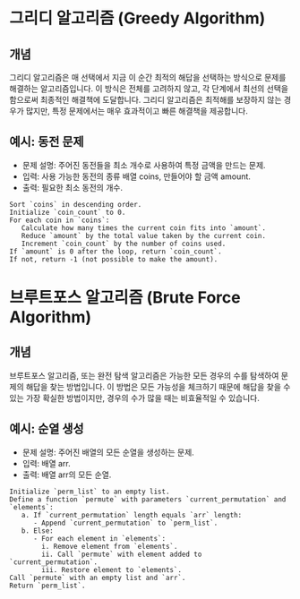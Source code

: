 # 그리디 알고리즘 (Greedy Algorithm)

## 개념
그리디 알고리즘은 매 선택에서 지금 이 순간 최적의 해답을 선택하는 방식으로 문제를 해결하는 알고리즘입니다. 
이 방식은 전체를 고려하지 않고, 각 단계에서 최선의 선택을 함으로써 최종적인 해결책에 도달합니다. 그리디 알고리즘은 최적해를 보장하지 않는 경우가 많지만, 특정 문제에서는 매우 효과적이고 빠른 해결책을 제공합니다.

## 예시: 동전 문제
- 문제 설명: 주어진 동전들을 최소 개수로 사용하여 특정 금액을 만드는 문제.
- 입력: 사용 가능한 동전의 종류 배열 coins, 만들어야 할 금액 amount.
- 출력: 필요한 최소 동전의 개수.


```
Sort `coins` in descending order.
Initialize `coin_count` to 0.
For each coin in `coins`:
   Calculate how many times the current coin fits into `amount`.
   Reduce `amount` by the total value taken by the current coin.
   Increment `coin_count` by the number of coins used.
If `amount` is 0 after the loop, return `coin_count`.
If not, return -1 (not possible to make the amount).
```

# 브루트포스 알고리즘 (Brute Force Algorithm)

## 개념
브루트포스 알고리즘, 또는 완전 탐색 알고리즘은 가능한 모든 경우의 수를 탐색하여 문제의 해답을 찾는 방법입니다. 
이 방법은 모든 가능성을 체크하기 때문에 해답을 찾을 수 있는 가장 확실한 방법이지만, 경우의 수가 많을 때는 비효율적일 수 있습니다.

## 예시: 순열 생성
- 문제 설명: 주어진 배열의 모든 순열을 생성하는 문제.
- 입력: 배열 arr.
- 출력: 배열 arr의 모든 순열.

```
Initialize `perm_list` to an empty list.
Define a function `permute` with parameters `current_permutation` and `elements`:
   a. If `current_permutation` length equals `arr` length:
      - Append `current_permutation` to `perm_list`.
   b. Else:
      - For each element in `elements`:
        i. Remove element from `elements`.
        ii. Call `permute` with element added to `current_permutation`.
        iii. Restore element to `elements`.
Call `permute` with an empty list and `arr`.
Return `perm_list`.
```
